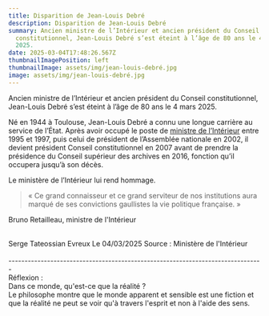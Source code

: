 ```yaml
---
title: Disparition de Jean-Louis Debré
description: Disparition de Jean-Louis Debré
summary: Ancien ministre de l’Intérieur et ancien président du Conseil
  constitutionnel, Jean-Louis Debré s’est éteint à l’âge de 80 ans le 4 mars
  2025.
date: 2025-03-04T17:48:26.567Z
thumbnailImagePosition: left
thumbnailImage: assets/img/jean-louis-debré.jpg
image: assets/img/jean-louis-debré.jpg
---
```

<!--StartFragment-->

Ancien ministre de l’Intérieur et ancien président du Conseil constitutionnel, Jean-Louis Debré s’est éteint à l’âge de 80 ans le 4 mars 2025.

Né en 1944 à Toulouse, Jean-Louis Debré a connu une longue carrière au service de l’État. Après avoir occupé le poste de [ministre de l’Intérieur](https://www.interieur.gouv.fr/node/3535 "ministre de l’Intérieur") entre 1995 et 1997, puis celui de président de l’Assemblée nationale en 2002, il devient président Conseil constitutionnel en 2007 avant de prendre la présidence du Conseil supérieur des archives en 2016, fonction qu’il occupera jusqu’à son décès.

Le ministère de l’Intérieur lui rend hommage.

> « Ce grand connaisseur et ce grand serviteur de nos institutions aura marqué de ses convictions gaullistes la vie politique française. »

Bruno Retailleau, ministre de l'Intérieur

<!--EndFragment-->

\
Serge Tateossian Evreux    Le 04/03/2025    Source : Ministère de l'Intérieur\
\
-﻿------------------------------------------------------------------------------\
Réflexion : \
Dans ce monde, qu'est-ce que la réalité ?\
Le philosophe montre que le monde apparent et sensible est une fiction et que la réalité ne peut se voir qu'à travers l'esprit et non à l'aide des sens.